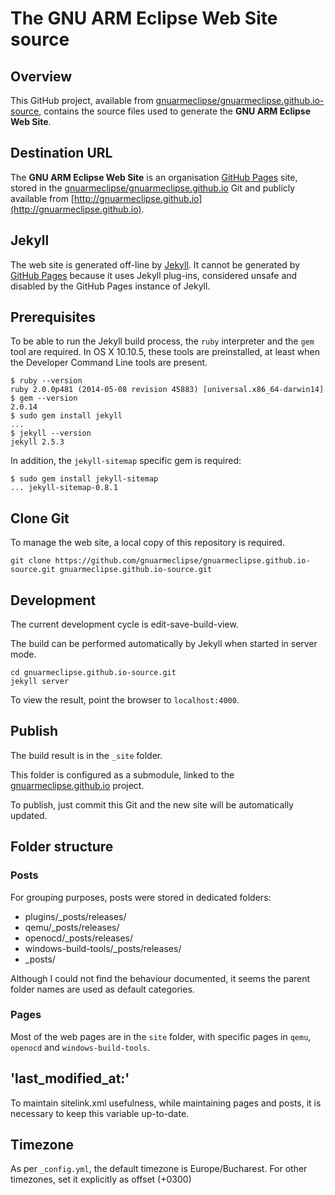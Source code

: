 # The GNU ARM Eclipse Web Site source


## Overview

This GitHub project, available from [gnuarmeclipse/gnuarmeclipse.github.io-source](https://github.com/gnuarmeclipse/gnuarmeclipse.github.io-source), contains the source files used to generate the **GNU ARM Eclipse Web Site**.

## Destination URL

The **GNU ARM Eclipse Web Site** is an organisation [GitHub Pages](https://pages.github.com) site, stored in the [gnuarmeclipse/gnuarmeclipse.github.io](https://github.com/gnuarmeclipse/gnuarmeclipse.github.io) Git and publicly available from [http://gnuarmeclipse.github.io](http://gnuarmeclipse.github.io).


## Jekyll

The web site is generated off-line by [Jekyll](http://jekyllrb.com). It cannot be generated by [GitHub Pages](https://pages.github.com) because it uses Jekyll plug-ins, considered unsafe and disabled by the GitHub Pages instance of Jekyll.

## Prerequisites

To be able to run the Jekyll build process, the `ruby` interpreter and the `gem` tool are required. In OS X 10.10.5, these tools are preinstalled, at least when the Developer Command Line tools are present.

	$ ruby --version
	ruby 2.0.0p481 (2014-05-08 revision 45883) [universal.x86_64-darwin14]
	$ gem --version
	2.0.14
	$ sudo gem install jekyll
	...
	$ jekyll --version
	jekyll 2.5.3
	

In addition, the `jekyll-sitemap` specific gem is required:

	$ sudo gem install jekyll-sitemap
	... jekyll-sitemap-0.8.1
 

## Clone Git

To manage the web site, a local copy of this repository is required.

	git clone https://github.com/gnuarmeclipse/gnuarmeclipse.github.io-source.git gnuarmeclipse.github.io-source.git

## Development

The current development cycle is edit-save-build-view.

The build can be performed automatically by Jekyll when started in server mode.

	cd gnuarmeclipse.github.io-source.git
	jekyll server

To view the result, point the browser to `localhost:4000`.

## Publish

The build result is in the `_site` folder.

This folder is configured as a submodule, linked to the [gnuarmeclipse.github.io](https://github.com/gnuarmeclipse/gnuarmeclipse.github.io) project.

To publish, just commit this Git and the new site will be automatically updated.

## Folder structure

### Posts

For grouping purposes, posts were stored in dedicated folders:

* plugins/_posts/releases/
* qemu/_posts/releases/
* openocd/_posts/releases/
* windows-build-tools/_posts/releases/
* _posts/

Although I could not find the behaviour documented, it seems the parent folder names are used as default categories.

### Pages

Most of the web pages are in the `site` folder, with specific pages in `qemu`, `openocd` and `windows-build-tools`.

## 'last\_modified\_at:'

To maintain sitelink.xml usefulness, while maintaining pages and posts, it is necessary to keep this variable up-to-date.

## Timezone

As per `_config.yml`, the default timezone is Europe/Bucharest. For other timezones, set it explicitly as offset (+0300)


